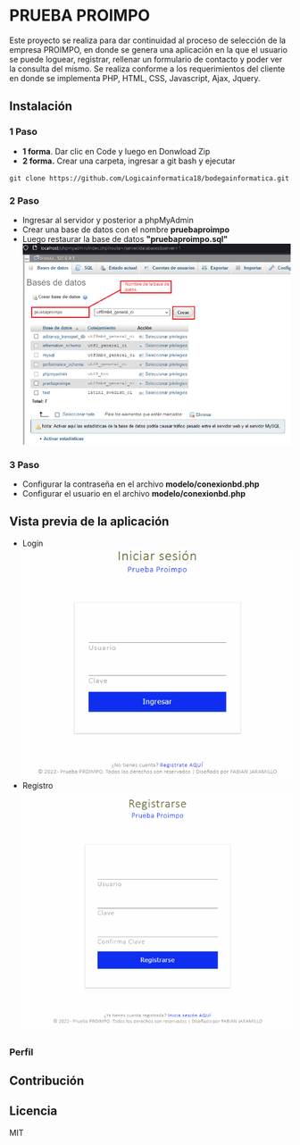 #  PRUEBA PROIMPO 
Este proyecto se realiza para dar continuidad al proceso de selección de la empresa PROIMPO, en donde se genera una aplicación en la que el usuario se puede loguear, registrar, rellenar un formulario de contacto y poder ver la consulta del mismo. Se realiza conforme a los requerimientos del cliente en donde se implementa PHP, HTML, CSS, Javascript, Ajax, Jquery.
## Instalación
### 1 Paso
- **1 forma**. Dar clic en Code y luego en Donwload Zip
- **2 forma.** Crear una carpeta, ingresar a git bash y ejecutar
```
git clone https://github.com/Logicainformatica18/bodegainformatica.git
```
### 2 Paso
- Ingresar al servidor y posterior a phpMyAdmin
- Crear una base de datos con el nombre **pruebaproimpo**
- Luego restaurar la base de datos **"pruebaproimpo.sql"**
![](https://github.com/fandres1112/pruebaproimpo/blob/main/images/crearbdphpmyadmin.png?raw=true)
### 3 Paso
- Configurar la contraseña en el archivo **modelo/conexionbd.php**
- Configurar el usuario en el archivo **modelo/conexionbd.php**
## Vista previa de la aplicación
- Login
![](https://github.com/fandres1112/pruebaproimpo/blob/main/images/login.png?raw=true)
- Registro
![](https://github.com/fandres1112/pruebaproimpo/blob/main/images/registro.png?raw=true)
### Perfil

## Contribución

## Licencia
MIT